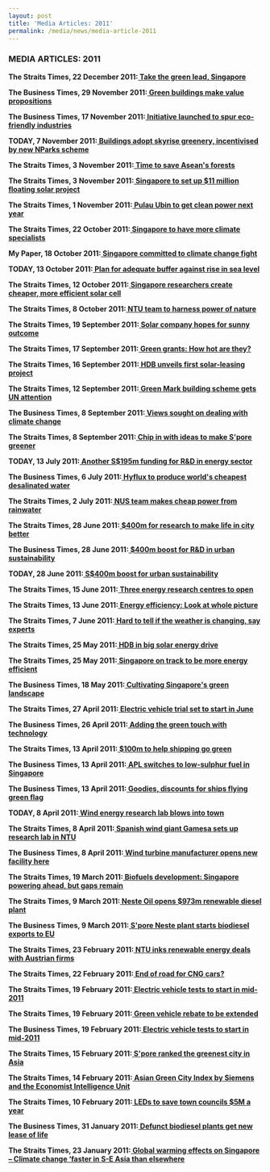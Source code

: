 ```yaml
---
layout: post
title: 'Media Articles: 2011'
permalink: /media/news/media-article-2011
---
```


### MEDIA ARTICLES: 2011

**The Straits Times, 22 December 2011:[<a href="https://wildsingaporenews.blogspot.com/2011/12/take-green-lead-singapore.html" target="_blank"> Take the green lead, Singapore</a>](https://wildsingaporenews.blogspot.com/2011/12/take-green-lead-singapore.html)**


**The Business Times, 29 November 2011:[<a href="https://www.eco-business.com/news/green-buildings-make-value-propositions/" target="_blank"> Green buildings make value propositions</a>](https://www.eco-business.com/news/green-buildings-make-value-propositions/)**


**The Business Times, 17 November 2011:[<a href="https://www.eco-business.com/news/initiative-launched-to-spur-eco-friendly-industries/" target="_blank"> Initiative launched to spur eco-friendly industries</a>](https://www.eco-business.com/news/initiative-launched-to-spur-eco-friendly-industries/)**


**TODAY, 7 November 2011:[<a href="https://wildsingaporenews.blogspot.com/2011/11/buildings-adopt-skyrise-greenery.html" target="_blank"> Buildings adopt skyrise greenery, incentivised by new NParks scheme</a>](https://wildsingaporenews.blogspot.com/2011/11/buildings-adopt-skyrise-greenery.html)**


**The Straits Times, 3 November 2011:[<a href="https://wildsingaporenews.blogspot.com/2011/11/time-to-save-aseans-forests.html" target="_blank"> Time to save Asean's forests</a>](https://wildsingaporenews.blogspot.com/2011/11/time-to-save-aseans-forests.html)**


**The Straits Times, 3 November 2011:[<a href="https://www.eco-business.com/news/singapore-to-set-up-11-million-floating-solar-project-in-reservoir/" target="_blank"> Singapore to set up $11 million floating solar project</a>](https://www.eco-business.com/news/singapore-to-set-up-11-million-floating-solar-project-in-reservoir/)**


**The Straits Times, 1 November 2011:[<a href="https://www.eco-business.com/news/pulau-ubin-to-get-clean-power-next-year/" target="_blank"> Pulau Ubin to get clean power next year</a>](https://www.eco-business.com/news/pulau-ubin-to-get-clean-power-next-year/)**


**The Straits Times, 22 October 2011:[<a href="https://wildsingaporenews.blogspot.com/2011/10/singapore-to-have-more-climate.html" target="_blank"> Singapore to have more climate specialists</a>](https://wildsingaporenews.blogspot.com/2011/10/singapore-to-have-more-climate.html)**


**My Paper, 18 October 2011:[<a href="https://www.asiaone.com/News/AsiaOne%2BNews/Singapore/Story/A1Story20111018-305606.html" target="_blank"> Singapore committed to climate change fight</a>](https://www.asiaone.com/News/AsiaOne%2BNews/Singapore/Story/A1Story20111018-305606.html)**


**TODAY, 13 October 2011:[<a href="https://wildsingaporenews.blogspot.com/2011/10/mewr-to-raise-minimum-level-for-land.html" target="_blank"> Plan for adequate buffer against rise in sea level</a>](https://wildsingaporenews.blogspot.com/2011/10/mewr-to-raise-minimum-level-for-land.html)**


**The Straits Times, 12 October 2011:[<a href="https://www3.ntu.edu.sg/corpcomms2/Documents/2011/oct/ST.com_111012_Singapore%20researchers%20create%20cheaper%20more%20efficient%20solar%20cell.pdf" target="_blank"> Singapore researchers create cheaper, more efficient solar cell</a>](https://www3.ntu.edu.sg/corpcomms2/Documents/2011/oct/ST.com_111012_Singapore%20researchers%20create%20cheaper%20more%20efficient%20solar%20cell.pdf)**


**The Straits Times, 8 October 2011:[<a href="https://www.eco-business.com/news/ntu-team-to-harness-power-of-nature/" target="_blank"> NTU team to harness power of nature</a>](https://www.eco-business.com/news/ntu-team-to-harness-power-of-nature/)**


**The Straits Times, 19 September 2011:[<a href="https://www.eco-business.com/news/solar-company-hopes-for-sunny-outcome/" target="_blank"> Solar company hopes for sunny outcome</a>](https://www.eco-business.com/news/solar-company-hopes-for-sunny-outcome/)**


**The Straits Times, 17 September 2011:[<a href="https://www.samwoh.com.sg/images/documents/657/2011_09_17%20-%20ST%20(Pg%20B14).pdf" target="_blank"> Green grants: How hot are they?</a>](https://www.samwoh.com.sg/images/documents/657/2011_09_17%20-%20ST%20(Pg%20B14).pdf)**


**The Straits Times, 16 September 2011:[<a href="https://www.sunseap.com/IN/newsroom/2011/news_20110916.html" target="_blank"> HDB unveils first solar-leasing project</a>](https://www.sunseap.com/IN/newsroom/2011/news_20110916.html)**


**The Straits Times, 12 September 2011:[<a href="https://www.eco-business.com/news/green-mark-building-scheme-gets-un-attention/" target="_blank"> Green Mark building scheme gets UN attention</a>](https://www.eco-business.com/news/green-mark-building-scheme-gets-un-attention/)**


**The Business Times, 8 September 2011:[<a href="https://wildsingaporenews.blogspot.com/2011/09/feedback-portal-launched-to-help-draft.html" target="_blank"> Views sought on dealing with climate change</a>](https://wildsingaporenews.blogspot.com/2011/09/feedback-portal-launched-to-help-draft.html)**


**The Straits Times, 8 September 2011:[<a href="https://wildsingaporenews.blogspot.com/2011/09/feedback-portal-launched-to-help-draft.html" target="_blank"> Chip in with ideas to make S'pore greener</a>](https://wildsingaporenews.blogspot.com/2011/09/feedback-portal-launched-to-help-draft.html)**


**TODAY, 13 July 2011:[<a href="https://www.eco-business.com/news/another-s195m-funding-for-rd-in-energy-sector/" target="_blank"> Another S$195m funding for R&D in energy sector</a>](https://www.eco-business.com/news/another-s195m-funding-for-rd-in-energy-sector/)**


**The Business Times, 6 July 2011:[<a href="https://wildsingaporenews.blogspot.com/2011/07/hyflux-to-produce-worlds-cheapest.html" target="_blank"> Hyflux to produce world's cheapest desalinated water</a>](https://wildsingaporenews.blogspot.com/2011/07/hyflux-to-produce-worlds-cheapest.html)**


**The Straits Times, 2 July 2011:[<a href="http://newshub.nus.edu.sg/news/1107/PDF/RAINWATER-st-2jul-pB14.pdf" target="_blank">  NUS team makes cheap power from rainwater</a>](http://newshub.nus.edu.sg/news/1107/PDF/RAINWATER-st-2jul-pB14.pdf)**


**The Straits Times, 28 June 2011:[<a href="https://wildsingaporenews.blogspot.com/2011/06/singapore-400m-for-research-to-make.html" target="_blank"> $400m for research to make life in city better</a>](https://wildsingaporenews.blogspot.com/2011/06/singapore-400m-for-research-to-make.html)**


**The Business Times, 28 June 2011:[<a href="https://wildsingaporenews.blogspot.com/2011/06/singapore-400m-for-research-to-make.html" target="_blank"> $400m boost for R&D in urban sustainability</a>](https://wildsingaporenews.blogspot.com/2011/06/singapore-400m-for-research-to-make.html)**


**TODAY, 28 June 2011:[<a href="https://wildsingaporenews.blogspot.com/2011/06/singapore-400m-for-research-to-make.html" target="_blank"> S$400m boost for urban sustainability</a>](https://wildsingaporenews.blogspot.com/2011/06/singapore-400m-for-research-to-make.html)**


**The Straits Times, 15 June 2011:[<a href="https://wildsingaporenews.blogspot.com/2011/06/three-energy-research-centres-to-open.html" target="_blank"> Three energy research centres to open</a>](https://wildsingaporenews.blogspot.com/2011/06/three-energy-research-centres-to-open.html)**


**The Straits Times, 13 June 2011:[<a href="http://newshub.nus.edu.sg/news/1106/PDF/ENERGY-st-13jun-pA20.pdf" target="_blank"> Energy efficiency: Look at whole picture</a>](http://newshub.nus.edu.sg/news/1106/PDF/ENERGY-st-13jun-pA20.pdf)**


**The Straits Times, 7 June 2011:[<a href="https://wildsingaporenews.blogspot.com/2011/06/singapore-hard-to-tell-if-weather-is.html" target="_blank"> Hard to tell if the weather is changing, say experts</a>](https://wildsingaporenews.blogspot.com/2011/06/singapore-hard-to-tell-if-weather-is.html)**


**The Straits Times, 25 May 2011:[<a href="https://wildsingaporenews.blogspot.com/2011/05/hdb-in-big-solar-energy-drive.html" target="_blank"> HDB in big solar energy drive</a>](https://wildsingaporenews.blogspot.com/2011/05/hdb-in-big-solar-energy-drive.html)**


**The Straits Times, 25 May 2011:[<a href="https://wildsingaporenews.blogspot.com/2011/05/singapore-awards-for-higher-energy.html" target="_blank"> Singapore on track to be more energy efficient</a>](https://wildsingaporenews.blogspot.com/2011/05/singapore-awards-for-higher-energy.html)**


**The Business Times, 18 May 2011:[<a href="https://wildsingaporenews.blogspot.com/2011/05/cultivating-singapores-green-landscape.html?m=1" target="_blank"> Cultivating Singapore's green landscape</a>](https://wildsingaporenews.blogspot.com/2011/05/cultivating-singapores-green-landscape.html?m=1)**


**The Straits Times, 27 April 2011:[<a href="https://www.stcars.sg/guides-articles/electric-vehicle-trial-set-to-start-in-june-6476" target="_blank"> Electric vehicle trial set to start in June</a>](https://www.stcars.sg/guides-articles/electric-vehicle-trial-set-to-start-in-june-6476)**


**The Business Times, 26 April 2011:[<a href="https://sggreendrinks.wordpress.com/2011/04/26/the-business-times-green-buildings-in-singapore-adding-the-green-touch-with-technology/" target="_blank"> Adding the green touch with technology</a>](https://sggreendrinks.wordpress.com/2011/04/26/the-business-times-green-buildings-in-singapore-adding-the-green-touch-with-technology/)**


**The Straits Times, 13 April 2011:[<a href="https://wildsingaporenews.blogspot.com/2011/04/mpa-pledges-up-to-s100m-to-encourage.html" target="_blank"> $100m to help shipping go green</a>](https://wildsingaporenews.blogspot.com/2011/04/mpa-pledges-up-to-s100m-to-encourage.html)**


**The Business Times, 13 April 2011:[<a href="https://www.eco-business.com/news/apl-switches-to-low-sulphur-fuel-in-singapore/" target="_blank"> APL switches to low-sulphur fuel in Singapore</a>](https://www.eco-business.com/news/apl-switches-to-low-sulphur-fuel-in-singapore/)**


**The Business Times, 13 April 2011:[<a href="https://wildsingaporenews.blogspot.com/2011/04/mpa-pledges-up-to-s100m-to-encourage.html" target="_blank"> Goodies, discounts for ships flying green flag</a>](https://wildsingaporenews.blogspot.com/2011/04/mpa-pledges-up-to-s100m-to-encourage.html)**


**TODAY, 8 April 2011:[<a href="https://www.eco-business.com/news/wind-energy-research-lab-blows-into-town/" target="_blank"> Wind energy research lab blows into town</a>](https://www.eco-business.com/news/wind-energy-research-lab-blows-into-town/)**


**The Straits Times, 8 April 2011:[<a href="https://wildsingaporenews.blogspot.com/2011/04/wind-turbine-manufacturer-opens-new.html" target="_blank"> Spanish wind giant Gamesa sets up research lab in NTU</a>](https://wildsingaporenews.blogspot.com/2011/04/wind-turbine-manufacturer-opens-new.html)**


**The Business Times, 8 April 2011:[<a href="http://newshub.nus.edu.sg/news/1104/PDF/WIND-bt-8apr-p10.pdf" target="_blank"> Wind turbine manufacturer opens new facility here</a>](http://newshub.nus.edu.sg/news/1104/PDF/WIND-bt-8apr-p10.pdf)**


**The Straits Times, 19 March 2011:[<a href="https://www.eco-business.com/news/biofuels-development-singapore-powering-ahead-but-gaps-remain/" target="_blank"> Biofuels development: Singapore powering ahead, but gaps remain</a>](https://www.eco-business.com/news/biofuels-development-singapore-powering-ahead-but-gaps-remain/)**


**The Straits Times, 9 March 2011:[<a href="https://www.eco-business.com/news/singapore-neste-oil-opens-973m-renewable-diesel-plant/" target="_blank"> Neste Oil opens $973m renewable diesel plant</a>](https://www.eco-business.com/news/singapore-neste-oil-opens-973m-renewable-diesel-plant/)**


**The Business Times, 9 March 2011:[<a href="https://wildsingaporenews.blogspot.com/2011/03/singapore-neste-oil-opens-973m.html" target="_blank"> S'pore Neste plant starts biodiesel exports to EU</a>](https://wildsingaporenews.blogspot.com/2011/03/singapore-neste-oil-opens-973m.html)**


**The Straits Times, 23 February 2011:[<a href="https://www3.ntu.edu.sg/corpcomms2/Documents/2011/Feb/ST_110223_B3.pdf" target="_blank"> NTU inks renewable energy deals with Austrian firms</a>](https://www3.ntu.edu.sg/corpcomms2/Documents/2011/Feb/ST_110223_B3.pdf)**


**The Straits Times, 22 February 2011:[<a href="https://www.eco-business.com/news/end-road-cng-cars/" target="_blank"> End of road for CNG cars?</a>](https://www.eco-business.com/news/end-road-cng-cars/)**


**The Straits Times, 19 February 2011:[<a href="https://www.eco-business.com/news/singapore-electric-vehicle-tests-start-mid-2011/" target="_blank"> Electric vehicle tests to start in mid-2011</a>](https://www.eco-business.com/news/singapore-electric-vehicle-tests-start-mid-2011/)**


**The Straits Times, 19 February 2011:[<a href="https://www.eco-business.com/news/singapore-green-vehicle-rebate-be-extended/" target="_blank"> Green vehicle rebate to be extended</a>](https://www.eco-business.com/news/singapore-green-vehicle-rebate-be-extended/)**


**The Business Times, 19 February 2011:[<a href="https://www.eco-business.com/news/singapore-electric-vehicle-tests-start-mid-2011/" target="_blank"> Electric vehicle tests to start in mid-2011</a>](https://www.eco-business.com/news/singapore-electric-vehicle-tests-start-mid-2011/)**


**The Straits Times, 15 February 2011:[<a href="https://wildsingaporenews.blogspot.com/2011/02/singapore-ranked-greenest-city-in-asia.html" target="_blank"> S'pore ranked the greenest city in Asia</a>](https://wildsingaporenews.blogspot.com/2011/02/singapore-ranked-greenest-city-in-asia.html)**


**The Straits Times, 14 February 2011:[<a href="http://sg.siemens.com/city_of_the_future/_docs/Asian-Green-City-Index.pdf" target="_blank"> Asian Green City Index by Siemens and the Economist Intelligence Unit</a>](http://sg.siemens.com/city_of_the_future/_docs/Asian-Green-City-Index.pdf)**


**The Straits Times, 10 February 2011:[<a href="https://www.eco-business.com/news/leds-save-town-councils-5m-year/" target="_blank"> LEDs to save town councils $5M a year</a>](https://www.eco-business.com/news/leds-save-town-councils-5m-year/)**


**The Business Times, 31 January 2011:[<a href="https://www.eco-business.com/news/defunct-biodiesel-plants-get-new-lease-life/" target="_blank"> Defunct biodiesel plants get new lease of life</a>](https://www.eco-business.com/news/defunct-biodiesel-plants-get-new-lease-life/)**


**The Straits Times, 23 January 2011:[<a href="https://www.eco-business.com/news/global-warming-effects-singapore/" target="_blank"> Global warming effects on Singapore – Climate change ‘faster in S-E Asia than elsewhere</a>](https://www.eco-business.com/news/global-warming-effects-singapore/)**